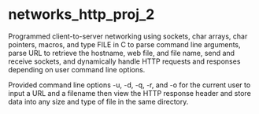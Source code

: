 # networks_http_proj_2
Programmed client-to-server networking using sockets, char arrays, char pointers, macros,
and type FILE in C to parse command line arguments, parse URL to retrieve the hostname,
web file, and file name, send and receive sockets, and dynamically handle HTTP requests
and responses depending on user command line options.

Provided command line options -u, -d, -q, -r, and -o for the current user to input a URL and
a filename then view the HTTP response header and store data into any size and type of file
in the same directory.
